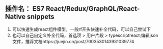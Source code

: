 
## 插件名： ES7 React/Redux/GraphQL/React-Native snippets 
1. 可以快速生成react组件模型，一般rf开头快速补全代码，可以自己尝试下
2. 也可以自己自定义补全代码，首选项 > 用户片段 > typescriptreact;编辑json文件，推荐文档https://juejin.cn/post/7003530143931039774